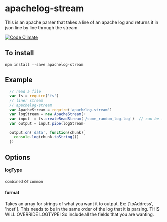 apachelog-stream
================

This is an apache parser that takes a line of an apache log and returns it in json line by line through the stream.

[![Code Climate](https://codeclimate.com/github/apriendeau/apachelog-stream/coverage.png)](https://codeclimate.com/github/apriendeau/apachelog-stream)

## To install

`npm install --save apachelog-stream`

## Example

```javascript
  // read a file
  var fs = require('fs')
  // liner stream
  // apachelog-stream
  var ApacheStream = require('apachelog-stream')
  var logStream = new ApacheStream()
  var input  = fs.createReadStream('/some_random_log.log')  // can be from a stream such as knox or request
  var output = input.pipe(logStream)

  output.on('data', function(chunk){
    console.log(chunk.toString())
  })
```

## Options

#### logType

  `combined` or `common`

#### format

  Takes an array for strings of what you want it to output. Ex: ['ipAddress', 'host']. This needs to be in the same order   of the log that it is parsing. THIS WILL OVERRIDE LOGTYPE! So include all the fields that you are wanting.
